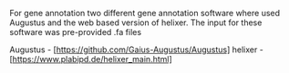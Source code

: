 For gene annotation two different gene annotation software where used Augustus and the web based version of helixer. The input for these software was pre-provided .fa files 

















Augustus - [https://github.com/Gaius-Augustus/Augustus]
helixer - [https://www.plabipd.de/helixer_main.html]
